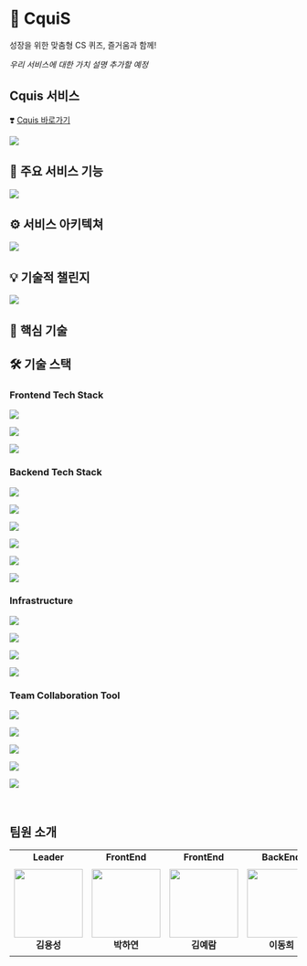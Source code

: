 # 🦑 CquiS

성장을 위한 맞춤형 CS 퀴즈, 즐거움과 함께!

_우리 서비스에 대한 가치 설명 추가할 예정_

<div>

## Cquis 서비스
❣️ [Cquis 바로가기](https://cquis.net/)

<img src = "https://private-user-images.githubusercontent.com/173328024/388371783-df268c41-4279-4709-9e40-a1110d7f203f.png?jwt=eyJhbGciOiJIUzI1NiIsInR5cCI6IkpXVCJ9.eyJpc3MiOiJnaXRodWIuY29tIiwiYXVkIjoicmF3LmdpdGh1YnVzZXJjb250ZW50LmNvbSIsImtleSI6ImtleTUiLCJleHAiOjE3MzI2Nzk1NzcsIm5iZiI6MTczMjY3OTI3NywicGF0aCI6Ii8xNzMzMjgwMjQvMzg4MzcxNzgzLWRmMjY4YzQxLTQyNzktNDcwOS05ZTQwLWExMTEwZDdmMjAzZi5wbmc_WC1BbXotQWxnb3JpdGhtPUFXUzQtSE1BQy1TSEEyNTYmWC1BbXotQ3JlZGVudGlhbD1BS0lBVkNPRFlMU0E1M1BRSzRaQSUyRjIwMjQxMTI3JTJGdXMtZWFzdC0xJTJGczMlMkZhd3M0X3JlcXVlc3QmWC1BbXotRGF0ZT0yMDI0MTEyN1QwMzQ3NTdaJlgtQW16LUV4cGlyZXM9MzAwJlgtQW16LVNpZ25hdHVyZT1hODVkMTdjMDIzNDRjNjhhZjMwN2E2OTgyYWFjZjM5ZjllNTM2YzYzYTFkZDQ5NzVjOWQzNjBjM2NlYWJmMTMxJlgtQW16LVNpZ25lZEhlYWRlcnM9aG9zdCJ9.DlBkFhAq5tHgpiSTi6g_4IpooJzbUunYGrk_qr9yqGQ">

<div>

## 📢 주요 서비스 기능
<img src = "https://private-user-images.githubusercontent.com/173328024/388371092-e2ad8167-fe46-4491-b325-fd625390b9a5.png?jwt=eyJhbGciOiJIUzI1NiIsInR5cCI6IkpXVCJ9.eyJpc3MiOiJnaXRodWIuY29tIiwiYXVkIjoicmF3LmdpdGh1YnVzZXJjb250ZW50LmNvbSIsImtleSI6ImtleTUiLCJleHAiOjE3MzI2NzkzMzgsIm5iZiI6MTczMjY3OTAzOCwicGF0aCI6Ii8xNzMzMjgwMjQvMzg4MzcxMDkyLWUyYWQ4MTY3LWZlNDYtNDQ5MS1iMzI1LWZkNjI1MzkwYjlhNS5wbmc_WC1BbXotQWxnb3JpdGhtPUFXUzQtSE1BQy1TSEEyNTYmWC1BbXotQ3JlZGVudGlhbD1BS0lBVkNPRFlMU0E1M1BRSzRaQSUyRjIwMjQxMTI3JTJGdXMtZWFzdC0xJTJGczMlMkZhd3M0X3JlcXVlc3QmWC1BbXotRGF0ZT0yMDI0MTEyN1QwMzQzNThaJlgtQW16LUV4cGlyZXM9MzAwJlgtQW16LVNpZ25hdHVyZT04YWM3NmZkNTBjMWYxNTI1ZjI0NTkyNDlmZTM0OWJjNGRlNWExNmQyNDdjYzdlNzk3MWExNWYxOTJhZWU5YWU4JlgtQW16LVNpZ25lZEhlYWRlcnM9aG9zdCJ9.UZBx5p-4Vf1A-urm0BFH24VfSfYaJiz77G3vXvfE5PI">

<div>

## ⚙️ 서비스 아키텍쳐
<img src = "https://private-user-images.githubusercontent.com/173328024/388371080-4b2fa354-36df-4ba1-88f0-397cfea97b7a.png?jwt=eyJhbGciOiJIUzI1NiIsInR5cCI6IkpXVCJ9.eyJpc3MiOiJnaXRodWIuY29tIiwiYXVkIjoicmF3LmdpdGh1YnVzZXJjb250ZW50LmNvbSIsImtleSI6ImtleTUiLCJleHAiOjE3MzI2Nzk1MzUsIm5iZiI6MTczMjY3OTIzNSwicGF0aCI6Ii8xNzMzMjgwMjQvMzg4MzcxMDgwLTRiMmZhMzU0LTM2ZGYtNGJhMS04OGYwLTM5N2NmZWE5N2I3YS5wbmc_WC1BbXotQWxnb3JpdGhtPUFXUzQtSE1BQy1TSEEyNTYmWC1BbXotQ3JlZGVudGlhbD1BS0lBVkNPRFlMU0E1M1BRSzRaQSUyRjIwMjQxMTI3JTJGdXMtZWFzdC0xJTJGczMlMkZhd3M0X3JlcXVlc3QmWC1BbXotRGF0ZT0yMDI0MTEyN1QwMzQ3MTVaJlgtQW16LUV4cGlyZXM9MzAwJlgtQW16LVNpZ25hdHVyZT02ZGJlYzdlOGVmODNkNTBiMDVjNTY5Yjg0YTVlNmU4NWIwMGY4NWIzMjM1NjhhNWViYzRlOWI4MDEwMzFhMDI5JlgtQW16LVNpZ25lZEhlYWRlcnM9aG9zdCJ9.Wvid2-xsA1D7MPWLYlFDu1a3nbv72vbZHn_XryCeVhA">

<div>

## 💡 기술적 챌린지
<img src = "https://private-user-images.githubusercontent.com/173328024/388371085-dcb4d363-dbc9-4c0b-b368-ffae308e30f4.png?jwt=eyJhbGciOiJIUzI1NiIsInR5cCI6IkpXVCJ9.eyJpc3MiOiJnaXRodWIuY29tIiwiYXVkIjoicmF3LmdpdGh1YnVzZXJjb250ZW50LmNvbSIsImtleSI6ImtleTUiLCJleHAiOjE3MzI2NzkzMzgsIm5iZiI6MTczMjY3OTAzOCwicGF0aCI6Ii8xNzMzMjgwMjQvMzg4MzcxMDg1LWRjYjRkMzYzLWRiYzktNGMwYi1iMzY4LWZmYWUzMDhlMzBmNC5wbmc_WC1BbXotQWxnb3JpdGhtPUFXUzQtSE1BQy1TSEEyNTYmWC1BbXotQ3JlZGVudGlhbD1BS0lBVkNPRFlMU0E1M1BRSzRaQSUyRjIwMjQxMTI3JTJGdXMtZWFzdC0xJTJGczMlMkZhd3M0X3JlcXVlc3QmWC1BbXotRGF0ZT0yMDI0MTEyN1QwMzQzNThaJlgtQW16LUV4cGlyZXM9MzAwJlgtQW16LVNpZ25hdHVyZT1jZDgzZTUwZDBiODRiY2ZmMTE2MjVlZmI5NjhhMzQyNzZjYWEwMjNiMDljYjJkMTdjYmMyOWJmZDcyODQ2MjhlJlgtQW16LVNpZ25lZEhlYWRlcnM9aG9zdCJ9.3p2JyWdlt86VfN_oMNaveO1kDBBDyebowod2zrWX00w">


<div>

## 📌 핵심 기술

<div>

## 🛠 기술 스택

### Frontend Tech Stack

<img src="https://img.shields.io/badge/react-61DAFB?style=for-the-badge&logo=react&logoColor=white"><p>

<img src="https://img.shields.io/badge/typescript-3178C6?style=for-the-badge&logo=typescript&logoColor=white"><p>

<img src="https://img.shields.io/badge/websocket-FFCD00?style=for-the-badge&logo=websocket&logoColor=white"><p>


### Backend Tech Stack

<img src="https://img.shields.io/badge/java-007396?style=for-the-badge&logo=java&logoColor=white"><p>

<img src="https://img.shields.io/badge/springboot-6DB33F?style=for-the-badge&logo=springboot&logoColor=white"><p>

<img src="https://img.shields.io/badge/spring security-6DB33F?style=for-the-badge&logo=springsecurity&logoColor=white"><p>

<img src="https://img.shields.io/badge/gradle-02303A?style=for-the-badge&logo=gradle&logoColor=white"><p>

<img src="https://img.shields.io/badge/openai-412991?style=for-the-badge&logo=openai&logoColor=white"><p>

<img src="https://img.shields.io/badge/websocket-FFCD00?style=for-the-badge&logo=websocket&logoColor=white"><p>


### Infrastructure

<img src="https://img.shields.io/badge/mysql-4479A1?style=for-the-badge&logo=mysql&logoColor=white"><p>

<img src="https://img.shields.io/badge/amazon ec2-FF9900?style=for-the-badge&logo=amazonec2&logoColor=white"><p>

<img src="https://img.shields.io/badge/amazon route53-7D929E?style=for-the-badge&logo=amazonaws&logoColor=white"><p>

<img src="https://img.shields.io/badge/github actions-2088FF?style=for-the-badge&logo=githubactions&logoColor=white"><p>

### Team Collaboration Tool

<img src="https://img.shields.io/badge/github-181717?style=for-the-badge&logo=github&logoColor=white"><p>

<img src="https://img.shields.io/badge/figma-F24E1E?style=for-the-badge&logo=figma&logoColor=white"><p>

<img src="https://img.shields.io/badge/notion-000000?style=for-the-badge&logo=notion&logoColor=white"><p>

<img src="https://img.shields.io/badge/postman-FF6C37?style=for-the-badge&logo=postman&logoColor=white"><p>

<img src="https://img.shields.io/badge/intellij idea-000000?style=for-the-badge&logo=intellijidea&logoColor=white"><p>

<br>

## 팀원 소개
<table>
    <tr>
        <td  align="center" width="150px">
        <strong>Leader</strong>
        </td>
        <td  align="center" width="150px">
        <strong>FrontEnd</strong>
        </td>
        <td  align="center" width="150px">
        <strong>FrontEnd</strong>
        </td>
        <td  align="center" width="150px">
        <strong>BackEnd</strong>
        </td>
        <td  align="center" width="150px">
        <strong>BackEnd</strong>
        </td>
    </tr>
    <tr height="160px">
        <td align="center" width="150px">
            <a href="https://github.com/yongsoung"><img height="120px" width="120px" src="https://avatars.githubusercontent.com/u/173328024?v=4"/></a>
            <br />
            <strong>김용성</strong>
        </td>
        <td align="center" width="150px">
            <a href="https://github.com/ll5215"><img height="120px" width="120px" src="https://avatars.githubusercontent.com/u/173767232?v=4"/></a>
            <br />
            <strong>박하연</strong>
        </td>
        <td align="center" width="150px">
            <a href="https://github.com/yujin0124"><img height="120px" width="120px" src="https://avatars.githubusercontent.com/u/63442636?v=4"/></a>
            <br />
            <strong>김예람</strong>
        </td>
        <td align="center" width="150px">
            <a href="https://github.com/yujin0124"><img height="120px" width="120px" src="https://avatars.githubusercontent.com/u/77543446?v=4"/></a>
            <br />
            <strong>이동희</strong>
        </td>
        <td align="center" width="150px">
            <a href="https://github.com/kklee0930"><img height="120px" width="120px" src="https://avatars.githubusercontent.com/u/38284326?v=4"/></a>
            <br />
            <strong>김해강</strong>
        </td>
    </tr>
</table>
